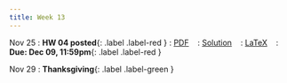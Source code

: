 ```yaml
---
title: Week 13
---
```


Nov 25
: **HW 04 posted**{: .label .label-red }
  : [PDF](#) &nbsp;&nbsp;
  : [Solution](#) &nbsp;&nbsp;
  : [LaTeX](#) &nbsp;&nbsp;
: **Due: Dec 09, 11:59pm**{: .label .label-red }

Nov 29
: **Thanksgiving**{: .label .label-green }